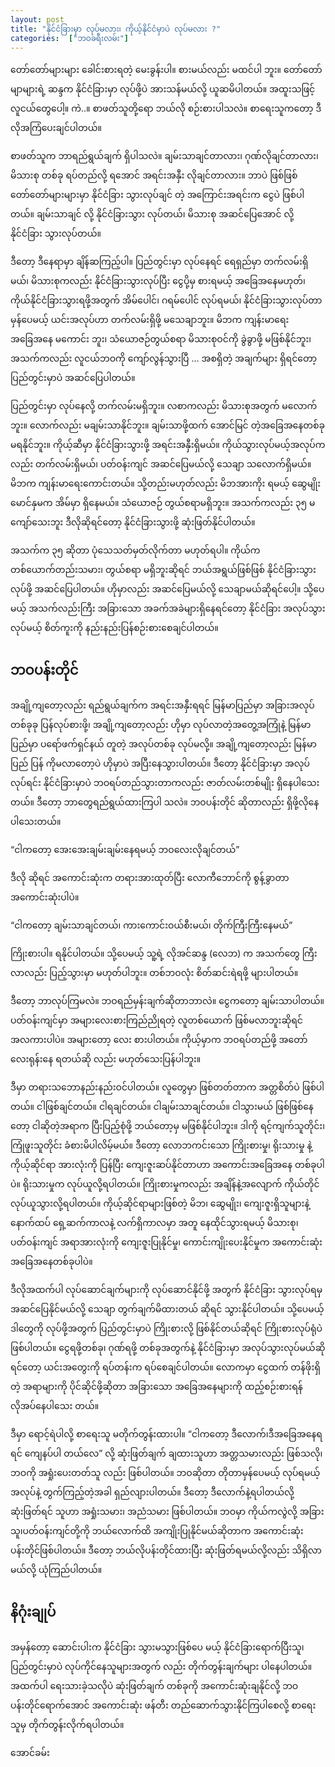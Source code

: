 ```yaml
---
layout: post
title: "နိုင်ငံခြားမှာ လုပ်မလား၊ ကိုယ့်နိုင်ငံမှာပဲ လုပ်မလား ?"
categories:  ["ဘဝခရီးလမ်း"]
---
```



တော်တော်များများ ခေါင်းစားရတဲ့ မေးခွန်းပါ။ စားမယ်လည်း မထင်ပါ ဘူး။ တော်တော်မျာများရဲ့ ဆန္ဒက နိုင်ငံခြားမှာ လုပ်ဖို့ပဲ အားသန်မယ်လို့ ယူဆမိပါတယ်။ အထူးသဖြင့် လူငယ်တွေပေါ့။ ကဲ..။ စာဖတ်သူတို့ရော ဘယ်လို စဉ်းစားပါသလဲ။ စာရေးသူကတော့ ဒီလိုအကြံပေးချင်ပါတယ်။

စာဖတ်သူက ဘာရည်ရွယ်ချက် ရှိပါသလဲ။ ချမ်းသာချင်တာလား၊ ဂုဏ်လိုချင်တာလား၊ မိသားစု တစ်ခု ရပ်တည်လို့ ရအောင် အရင်းအနှီး လိုချင်တာလား။ ဘာပဲ ဖြစ်ဖြစ် တော်တော်များများမှာ နိုင်ငံခြား သွားလုပ်ချင် တဲ့ အကြောင်းအရင်းက ငွေပဲ ဖြစ်ပါတယ်။ ချမ်းသာချင် လို့ နိုင်ငံခြားသွား လုပ်တယ်၊ မိသားစု အဆင်ပြေအောင် လို့ နိုင်ငံခြား သွားလုပ်တယ်။

<!-- more -->
ဒီတော့ ဒီနေရာမှာ ချိန်ဆကြည့်ပါ။ ပြည်တွင်းမှာ လုပ်နေရင် ရေရှည်မှာ တက်လမ်းရှိမယ်၊ မိသားစုကလည်း နိုင်ငံခြားသွားလုပ်ပြီး ငွေပို့မှ စားရမယ့် အခြေအနေမဟုတ်၊ ကိုယ်နိုင်ငံခြားသွားရဖို့အတွက် အိမ်ပေါင်၊ ဂရမ်ပေါင် လုပ်ရမယ်၊ နိုင်ငံခြားသွားလုပ်တာမှန်ပေမယ့် ယင်းအလုပ်ဟာ တက်လမ်းရှိဖို့ မသေချာဘူး။ မိဘက ကျန်းမာရေး အခြေအနေ မကောင်း ဘူး၊ သံယောဇဉ်တွယ်စရာ မိသားစုဝင်ကို ခွဲခွာဖို့ မဖြစ်နိုင်ဘူး၊ အသက်ကလည်း လူငယ်ဘဝကို ကျော်လွန်သွားပြီ … အစရှိတဲ့ အချက်များ ရှိရင်တော့ ပြည်တွင်းမှာပဲ အဆင်ပြေပါတယ်။

ပြည်တွင်းမှာ လုပ်နေလို့ တက်လမ်းမရှိဘူး။ လစာကလည်း မိသားစုအတွက် မလောက်ဘူး။ လောက်လည်း မချမ်းသာနိုင်ဘူး။ ချမ်းသာဖို့ထက် အောင်မြင် တဲ့အခြေအနေတစ်ခု မရနိုင်ဘူး။ ကိုယ့်ဆီမှာ နိုင်ငံခြားသွားဖို့ အရင်းအနှီးရှိမယ်။ ကိုယ်သွားလုပ်မယ့်အလုပ်ကလည်း တက်လမ်းရှိမယ်၊ ပတ်ဝန်းကျင် အဆင်ပြေမယ်လို့ သေချာ သလောက်ရှိမယ်။ မိဘက ကျန်းမာရေးကောင်းတယ်။ သို့တည်းမဟုတ်လည်း မိဘအားကိုး ရမယ့် ဆွေမျိုးမောင်နှမက အိမ်မှာ ရှိနေမယ်။ သံယောဇဉ် တွယ်စရာမရှိဘူး။ အသက်ကလည်း ၃၅ မကျော်သေးဘူး ဒီလိုဆိုရင်တော့ နိုင်ငံခြားသွားဖို့ ဆုံးဖြတ်နိုင်ပါတယ်။

အသက်က ၃၅ ဆိုတာ ပုံသေသတ်မှတ်လိုက်တာ မဟုတ်ရပါ။ ကိုယ်က တစ်ယောက်တည်းသမား၊ တွယ်စရာ  မရှိဘူးဆိုရင် ဘယ်အရွယ်ဖြစ်ဖြစ် နိုင်ငံခြားသွားလုပ်ဖို့ အဆင်ပြေပါတယ်။ ဟိုမှာလည်း အဆင်ပြေမယ်လို့ သေချာမယ်ဆိုရင်ပေါ့။ သို့ပေမယ့် အသက်လည်းကြီး အခြားသော အခက်အခဲများရှိနေရင်တော့ နိုင်ငံခြား အလုပ်သွားလုပ်မယ့် စိတ်ကူးကို နည်းနည်းပြန်စဉ်းစားစေချင်ပါတယ်။

## ဘဝပန်းတိုင်

အချို့ကျတော့လည်း ရည်ရွယ်ချက်က အရင်းအနှီးရရင် မြန်မာပြည်မှာ အခြားအလုပ်တစ်ခုခု ပြန်လုပ်စားဖို့၊ အချို့ကျတော့လည်း ဟိုမှာ လုပ်လာတဲ့အတွေ့အကြုံနဲ့ မြန်မာပြည်မှာ ပရော်ဖက်ရှင်နယ် တူတဲ့ အလုပ်တစ်ခု လုပ်မလို့။ အချို့ကျတော့လည်း မြန်မာပြည် ပြန် ကိုမလာတော့ပဲ ဟိုမှာပဲ အပြီးနေသွားပါတယ်။ ဒီတော့ နိုင်ငံခြားမှာ အလုပ်လုပ်ရင်း နိုင်ငံခြားမှာပဲ ဘဝရပ်တည်သွားတာကလည်း ဇာတ်လမ်းတစ်မျိုး ရှိနေပါသေး တယ်။ ဒီတော့ ဘာတွေရည်ရွယ်ထားကြပါ သလဲ။ ဘဝပန်းတိုင် ဆိုတာလည်း ရှိဖို့လိုနေပါသေးတယ်။

“ငါကတော့ အေးအေးချမ်းချမ်းနေရမယ့် ဘဝလေးလိုချင်တယ်”

ဒီလို ဆိုရင် အကောင်းဆုံးက တရားအားထုတ်ပြီး လောကီဘောင်ကို စွန့်ခွာတာအကောင်းဆုံးပါပဲ။

“ငါကတော့ ချမ်းသာချင်တယ်၊ ကားကောင်းဝယ်စီးမယ်၊ တိုက်ကြီးကြီးနေမယ်”

ကြိုးစားပါ။ ရနိုင်ပါတယ်။ သို့ပေမယ့် သူ့ရဲ့ လိုအင်ဆန္ဒ (လေဘ) က အသက်တွေ ကြီးလာလည်း ပြည့်သွားမှာ မဟုတ်ပါဘူး။ တစ်ဘဝလုံး စိတ်ဆင်းရဲရဖို့ များပါတယ်။

ဒီတော့ ဘာလုပ်ကြမလဲ။ ဘဝရည်မှန်းချက်ဆိုတာဘာလဲ။ ငွေကတော့ ချမ်းသာပါတယ်။ ပတ်ဝန်းကျင်မှာ အများလေးစားကြည်ညိုရတဲ့ လူတစ်ယောက် ဖြစ်မလာဘူးဆိုရင် အလကားပါပဲ။ အများတော့ လေး စားပါတယ်။ ကိုယ့်မှာက ဘဝရပ်တည်ဖို့ အတော်လေးရုန်းနေ ရတယ်ဆို လည်း မဟုတ်သေးပြန်ပါဘူး။

ဒီမှာ တရားသဘောနည်းနည်းဝင်ပါတယ်။ လူတွေမှာ ဖြစ်တတ်တာက အတ္တစိတ်ပဲ ဖြစ်ပါတယ်။ ငါဖြစ်ချင်တယ်။ ငါရချင်တယ်။ ငါချမ်းသာချင်တယ်။ ငါသွားမယ် ဖြစ်ဖြစ်နေတော့ ငါဆိုတဲ့အရာက ပြီးပြည့်စုံဖို့ ဘယ်တော့မှ မဖြစ်နိုင်ပါဘူး။ ဒါကို ရင့်ကျက်သူတိုင်း၊ ကြုံဖူးသူတိုင်း ခံစားမိပါလိမ့်မယ်။ ဒီတော့ လောဘကင်းသော ကြိုးစားမှု၊ ရိုးသားမှု နဲ့ ကိုယ့်ဆိုင်ရာ အားလုံးကို ပြန်ပြီး ကျေးဇူးဆပ်နိုင်တာဟာ အကောင်းအခြေအနေ တစ်ခုပါပဲ။ ရိုးသားမှုက လုပ်ယူလို့ရပါတယ်။ ကြိုးစားမှုကလည်း အချိန်နဲ့အလျောက် ကိုယ်တိုင်လုပ်ယူသွားလို့ရပါတယ်။ ကိုယ့်ဆိုင်ရာများဖြစ်တဲ့ မိဘ၊ ဆွေမျိုး၊ ကျေးဇူးရှိသူများနဲ့ နောက်ထပ် ရှေ့ဆက်ကာလနဲ့ လက်ရှိကာလမှာ အတူ နေထိုင်သွားရမယ့် မိသားစု၊ ပတ်ဝန်းကျင် အရာအားလုံးကို ကျေးဇူးပြုနိုင်မှု၊ ကောင်းကျိုးပေးနိုင်မှုက အကောင်းဆုံး အခြေအနေတစ်ခုပါပဲ။

ဒီလိုအထက်ပါ လုပ်ဆောင်ချက်များကို လုပ်ဆောင်နိုင်ဖို့ အတွက် နိုင်ငံခြား သွားလုပ်ရမှ အဆင်ပြေနိုင်မယ်လို့ သေချာ တွက်ချက်မိထားတယ် ဆိုရင် သွားနိုင်ပါတယ်။ သို့ပေမယ့် ဒါတွေကို လုပ်ဖို့အတွက် ပြည်တွင်းမှာပဲ ကြိုးစားလို့ ဖြစ်နိုင်တယ်ဆိုရင် ကြိုးစားလုပ်ရုံပဲ ဖြစ်ပါတယ်။ ငွေရဖို့တစ်ခု၊ ဂုဏ်ရဖို့ တစ်ခုအတွက်နဲ့ နိုင်ငံခြားမှာ အလုပ်သွားလုပ်မယ်ဆိုရင်တော့ ယင်းအတွေးကို ရပ်တန်းက ရပ်စေချင်ပါတယ်။ လောကမှာ ငွေထက် တန်ဖိုးရှိတဲ့ အရာများကို ပိုင်ဆိုင်ဖို့ဆိုတာ အခြားသော အခြေအနေများကို ထည့်စဉ်းစားရန် လိုအပ်နေပါသေး တယ်။

ဒီမှာ ရောင့်ရဲပါလို့ စာရေးသူ မတိုက်တွန်းထားပါ။ “ငါကတော့ ဒီလောက်၊ဒီအခြေအနေရရင် ကျေနပ်ပါ တယ်လေ” လို့ ဆုံးဖြတ်ချက် ချထားသူဟာ အတ္တသမားလည်း ဖြစ်သလို၊ ဘဝကို အရှုံးပေးတတ်သူ လည်း ဖြစ်ပါတယ်။ ဘဝဆိုတာ တိုတာမှန်ပေမယ့် လုပ်ရမယ့် အလုပ်နဲ့ တွက်ကြည့်တဲ့အခါ ရှည်လျားပါတယ်။ ဒီတော့ ဒီလောက်နဲ့ရပါတယ်လို့ ဆုံးဖြတ်ရင် သူဟာ အရှုံးသမား၊ အညံသမား ဖြစ်ပါတယ်။ ဘဝမှာ ကိုယ်ကလွဲလို့ အခြားသူ၊ပတ်ဝန်းကျင်တို့ကို ဘယ်လောက်ထိ အကျိုးပြုနိုင်မယ်ဆိုတာက အကောင်းဆုံး ပန်းတိုင်ဖြစ်ပါတယ်။ ဒီတော့ ဘယ်လိုပန်းတိုင်ထားပြီး ဆုံးဖြတ်ရမယ်လို့လည်း သိရှိလာမယ်လို့ ယုံကြည်ပါတယ်။

## နိဂုံးချုပ်

အမှန်တော့ ဆောင်းပါးက နိုင်ငံခြား သွားမသွားဖြစ်ပေ မယ့် နိုင်ငံခြားရောက်ပြီးသူ၊ ပြည်တွင်းမှာပဲ လုပ်ကိုင်နေသူများအတွက် လည်း တိုက်တွန်းချက်များ ပါနေပါတယ်။ အထက်ပါ ရေးသားခဲ့သလိုပဲ ဆုံးဖြတ်ချက် တစ်ခုကို အကောင်းဆုံးချနိုင်လို့ ဘဝပန်းတိုင်ရောက်အောင် အကောင်းဆုံး ဖန်တီး တည်ဆောက်သွားနိုင်ကြပါစေလို့ စာရေးသူမှ တိုက်တွန်းလိုက်ရပါတယ်။

အောင်ခမ်း
